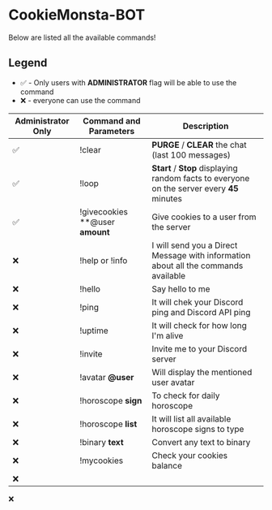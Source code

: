 # CookieMonsta-BOT
Below are listed all the available commands!

## Legend

* ✅ - Only users with **ADMINISTRATOR** flag will be able to use the command
* ❌ - everyone can use the command


| Administrator Only | Command and Parameters | Description |
| --- | --- | --- |
| ✅ | !clear | **PURGE** / **CLEAR** the chat (last 100 messages) |
| ✅ | !loop | **Start** / **Stop** displaying random facts to everyone on the server every **45** minutes |
| ✅ | !givecookies **@user **amount** | Give cookies to a user from the server |
| ❌ | !help or !info | I will send you a Direct Message with information about all the commands available |
| ❌ | !hello | Say hello to me |
| ❌ | !ping  | It will chek your Discord ping and Discord API ping |
| ❌ | !uptime | It will check for how long I'm alive |
| ❌ | !invite | Invite me to your Discord server |
| ❌ | !avatar **@user** | Will display the mentioned user avatar |
| ❌ | !horoscope **sign** | To check for daily horoscope |
| ❌ | !horoscope **list** | It will list all available horoscope signs to type |
| ❌ | !binary **text** | Convert any text to binary |
| ❌ | !mycookies | Check your cookies balance |
| ❌ | | |








❌ 
